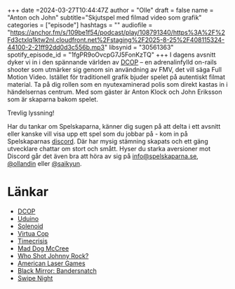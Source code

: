 +++
date =2024-03-27T10:44:47Z
author = "Olle"
draft = false 
name = "Anton och John"
subtitle="Skjutspel med filmad video som grafik"
categories = ["episode"]
hashtags = ""
audiofile = "https://anchor.fm/s/109be1f54/podcast/play/108791340/https%3A%2F%2Fd3ctxlq1ktw2nl.cloudfront.net%2Fstaging%2F2025-8-25%2F408115324-44100-2-21ff92dd0d3c556b.mp3"
libsynid = "30561363"
spotify_episode_id = "1fgPR9oOvcpG7J5FonKzTQ"
+++
I dagens avsnitt dyker vi in i den spännande världen av [DCOP](https://store.steampowered.com/app/2542320/DCOP/) – en adrenalinfylld on-rails shooter som utmärker sig genom sin användning av FMV, det vill säga Full Motion Video. Istället för traditionell grafik bjuder spelet på autentiskt filmat material. Ta på dig rollen som en nyutexaminerad polis som direkt kastas in i händelsernas centrum. Med som gäster är Anton Klock och John Eriksson som är skaparna bakom spelet.


Trevlig lyssning!

Har du tankar om Spelskaparna, känner dig sugen på att delta i ett avsnitt eller kanske vill visa upp ett spel som du jobbar på - kom in på Spelskaparnas [discord](https://discord.gg/hBHEXss). Där har mysig stämning skapats och ett gäng utvecklare chattar om stort och smått. Hyser du starka aversioner mot Discord går det även bra att höra av sig på info@spelskaparna.se, [@ollandin](https://twitter.com/ollelandin) eller [@saikyun](https://twitter.com/Saikyun).

# Länkar
* [DCOP](https://store.steampowered.com/app/2542320/DCOP/)
* [Uduino](https://assetstore.unity.com/packages/tools/input-management/uduino-arduino-communication-simple-fast-and-stable-78402)
* [Solenoid](https://www.youtube.com/watch?v=nwVRMU9grSI)
* [Virtua Cop](https://www.youtube.com/watch?v=rcfzFFpOtuY)
* [Timecrisis](https://www.youtube.com/watch?v=zWnFwJXOnAg&t=138s)
* [Mad Dog McCree](https://www.youtube.com/watch?v=43g3aniD2Yc)
* [Who Shot Johnny Rock?](https://www.youtube.com/watch?v=j133G2bS-kA)
* [American Laser Games](https://www.mobygames.com/company/442/american-laser-games-inc/)
* [Black Mirror: Bandersnatch](https://www.youtube.com/watch?v=7wnRi3Sclm8)
* [Swipe Night](https://www.youtube.com/watch?v=N01DPbn-354)